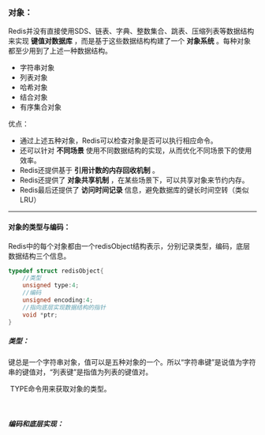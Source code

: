 ### 对象：

​	Redis并没有直接使用SDS、链表、字典、整数集合、跳表、压缩列表等数据结构来实现 **键值对数据库** ，而是基于这些数据结构构建了一个 **对象系统** 。每种对象都至少用到了上述一种数据结构。

- 字符串对象
- 列表对象
- 哈希对象
- 结合对象
- 有序集合对象



优点：

- 通过上述五种对象，Redis可以检查对象是否可以执行相应命令。
- 还可以针对 **不同场景** 使用不同数据结构的实现，从而优化不同场景下的使用效率。
- Redis还提供基于 **引用计数的内存回收机制** 。
- Redis还提供了 **对象共享机制** ，在某些场景下，可以共享对象来节约内存。
- Redis最后还提供了 **访问时间记录** 信息，避免数据库的键长时间空转（类似LRU）



***

#### 对象的类型与编码：

​	Redis中的每个对象都由一个redisObject结构表示，分别记录类型，编码，底层数据结构三个信息。

```C++
typedef struct redisObject{
	//类型
    unsigned type:4;
    //编码
    unsigned encoding:4;
    //指向底层实现数据结构的指针
    void *ptr;
}
```

##### 类型：

​	键总是一个字符串对象，值可以是五种对象的一个。所以“字符串键”是说值为字符串的键值对，“列表键”是指值为列表的键值对。

​	TYPE命令用来获取对象的类型。

​	

##### 编码和底层实现：

​		